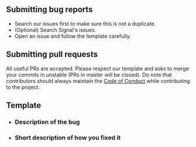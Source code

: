 ## Submitting bug reports
* Search our issues first to make sure this is not a duplicate.
* (Optional) Search Signal's issues.
* Open an issue and follow the template carefully.

## Submitting pull requests
All useful PRs are accepted. Please respect our template and asks to merge your commits in unstable (PRs in master will be closed).
Do note that contributors should always maintain the [Code of Conduct](https://github.com/ginei11/android-pool-monitor/blob/master/CODE_OF_CONDUCT.md) while contributing to the project.

## Template

* ### Description of the bug ###
* ### Short description of how you fixed it ###
